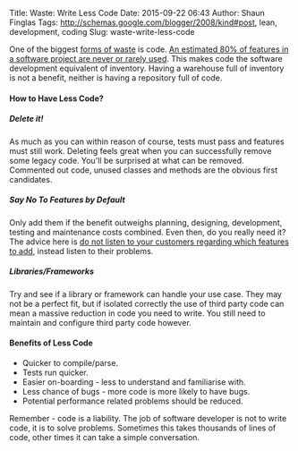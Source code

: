 Title: Waste: Write Less Code
Date: 2015-09-22 06:43
Author: Shaun Finglas
Tags: http://schemas.google.com/blogger/2008/kind#post, lean, development, coding
Slug: waste-write-less-code

One of the biggest [forms of
waste](https://en.wikipedia.org/wiki/Lean_manufacturing#Types_of_waste)
is code. [An estimated 80% of features in a software project are never
or rarely
used](http://www.amazon.co.uk/Implementing-Lean-Software-Development-Addison-Wesley-ebook/dp/B00HNB3VQE).
This makes code the software development equivalent of inventory. Having
a warehouse full of inventory is not a benefit, neither is having a
repository full of code.

#### How to Have Less Code?

##### Delete it!

As much as you can within reason of course, tests must pass and features
must still work. Deleting feels great when you can successfully remove
some legacy code. You'll be surprised at what can be removed. Commented
out code, unused classes and methods are the obvious first candidates.

##### Say *No* To Features by Default

Only add them if the benefit outweighs planning, designing, development,
testing and maintenance costs combined. Even then, do you really need
it? The advice here is [do not listen to your customers regarding which
features to
add](http://www.amazon.com/ReWork-Change-Way-Work-Forever-ebook/dp/B003ELY7PG/),
instead listen to their problems.

##### Libraries/Frameworks

Try and see if a library or framework can handle your use case. They may
not be a perfect fit, but if isolated correctly the use of third party
code can mean a massive reduction in code you need to write. You still
need to maintain and configure third party code however.

#### Benefits of Less Code

-   Quicker to compile/parse.
-   Tests run quicker.
-   Easier on-boarding - less to understand and familiarise with.
-   Less chance of bugs - more code is more likely to have bugs.
-   Potential performance related problems should be reduced.

Remember - code is a liability. The job of software developer is not to
write code, it is to solve problems. Sometimes this takes thousands of
lines of code, other times it can take a simple conversation.

</p>

